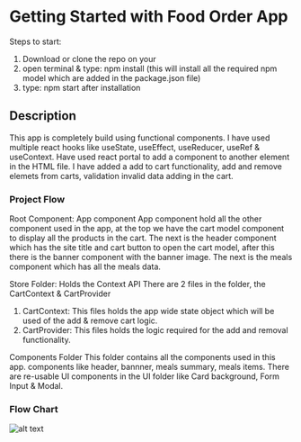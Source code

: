 # Getting Started with Food Order App

Steps to start:
1) Download or clone the repo on your
2) open terminal & type: npm install (this will install all the required npm model which are added in the package.json file)
3) type: npm start after installation

## Description
This app is completely build using functional components. I have used multiple react hooks like useState, useEffect, useReducer, useRef & useContext. Have used react portal to add a component to another element in the HTML file. I have added a add to cart functionality, add and remove elemets from carts, validation invalid data adding in the cart.

### Project Flow

Root Component: App component
App component hold all the other component used in the app, at the top we have the cart model component to display all the products in the cart. The next is the header component which has the site title and cart button to open the cart model, after this there is the banner component with the banner image. The next is the meals component which has all the meals data.

Store Folder: Holds the Context API
There are 2 files in the folder, the CartContext & CartProvider
1) CartContext: This files holds the app wide state object which will be used of the add & remove cart logic.
2) CartProvider: This files holds the logic required for the add and removal functionality.

Components Folder
This folder contains all the components used in this app. components like header, bannner, meals summary, meals items. There are re-usable UI components in the UI folder like Card background, Form Input & Modal.

### Flow Chart

![alt text](./flow-cart.jpg?raw=true)
